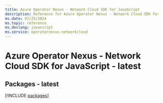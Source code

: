 ```yaml
---
title: Azure Operator Nexus - Network Cloud SDK for JavaScript
description: Reference for Azure Operator Nexus - Network Cloud SDK for JavaScript
ms.date: 07/25/2024
ms.topic: reference
ms.devlang: javascript
ms.service: operatornexus-networkcloud
---
```

# Azure Operator Nexus - Network Cloud SDK for JavaScript - latest
## Packages - latest
[!INCLUDE [packages](operator-nexus---network-cloud-index.md)]